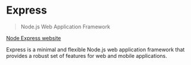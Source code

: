 # Express

> Node.js Web Application Framework

[Node Express website](https://expressjs.com/)

Express is a minimal and flexible Node.js web application framework that provides a robust set of features for web and
mobile applications.
